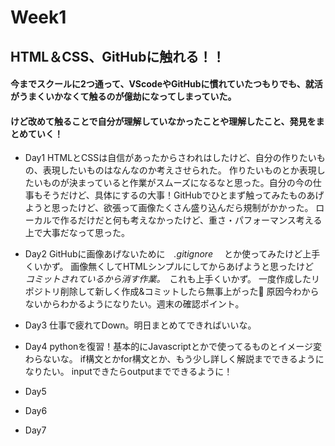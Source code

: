 # Week1
## HTML＆CSS、GitHubに触れる！！
#### 今までスクールに2つ通って、VScodeやGitHubに慣れていたつもりでも、就活がうまくいかなくて触るのが億劫になってしまっていた。
#### けど改めて触ることで自分が理解していなかったことや理解したこと、発見をまとめていく！
- Day1
HTMLとCSSは自信があったからさわれはしたけど、自分の作りたいもの、表現したいものはなんなのか考えさせられた。
作りたいものとか表現したいものが決まっていると作業がスムーズになるなと思った。自分の今の仕事もそうだけど、具体にするの大事！GitHubでひとまず触ってみたものあげようと思ったけど、欲張って画像たくさん盛り込んだら規制がかかった。
ローカルで作るだけだと何も考えなかったけど、重さ・パフォーマンス考える上で大事だなって思った。
- Day2
GitHubに画像あげないために　_.gitignore_ 　とか使ってみたけど上手くいかず。
画像無くしてHTMLシンプルにしてからあげようと思ったけど　_コミットされているから消す作業。_　これも上手くいかず。
一度作成したリポジトリ削除して新しく作成&コミットしたら無事上がった👏
原因今わからないからわかるようになりたい。週末の確認ポイント。
- Day3
仕事で疲れてDown。明日まとめてできればいいな。
- Day4
pythonを復習！基本的にJavascriptとかで使ってるものとイメージ変わらないな。
if構文とかfor構文とか、もう少し詳しく解説までできるようになりたい。
inputできたらoutputまでできるように！
- Day5

- Day6

- Day7
